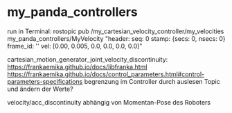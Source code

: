 # my_panda_controllers

run in Terminal:
rostopic pub /my_cartesian_velocity_controller/my_velocities my_panda_controllers/MyVelocity "header:
  seq: 0
  stamp: {secs: 0, nsecs: 0}
  frame_id: ''
vel: [0.00, 0.005, 0.0, 0.0, 0.0, 0.0]"


cartesian_motion_generator_joint_velocity_discontinuity: https://frankaemika.github.io/docs/libfranka.html
      https://frankaemika.github.io/docs/control_parameters.html#control-parameters-specifications
      begrenzung im Controller durch auslesen Topic und ändern der Werte?
      
velocity/acc_discontinuity abhängig von Momentan-Pose des Roboters

